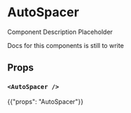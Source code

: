 # AutoSpacer

<p class="description">Component Description Placeholder</p>

Docs for this components is still to write

## Props

### `<AutoSpacer />`

{{"props": "AutoSpacer"}}